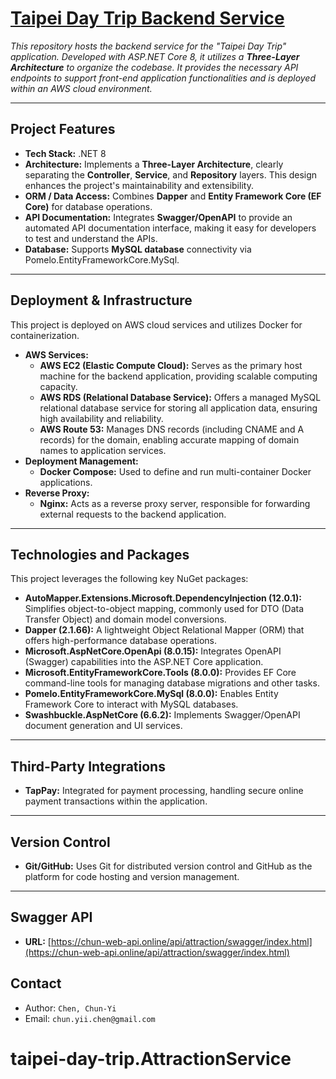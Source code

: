 # [Taipei Day Trip Backend Service](https://chun-web-api.online/api/attraction/swagger/index.html)

*This repository hosts the backend service for the "Taipei Day Trip" application. Developed with ASP.NET Core 8, it utilizes a **Three-Layer Architecture** to organize the codebase. It provides the necessary API endpoints to support front-end application functionalities and is deployed within an AWS cloud environment.*

---

## Project Features

* **Tech Stack:** .NET 8
* **Architecture:** Implements a **Three-Layer Architecture**, clearly separating the **Controller**, **Service**, and **Repository** layers. This design enhances the project's maintainability and extensibility.
* **ORM / Data Access:** Combines **Dapper** and **Entity Framework Core (EF Core)** for database operations.
* **API Documentation:** Integrates **Swagger/OpenAPI** to provide an automated API documentation interface, making it easy for developers to test and understand the APIs.
* **Database:** Supports **MySQL database** connectivity via Pomelo.EntityFrameworkCore.MySql.

---

## Deployment & Infrastructure

This project is deployed on AWS cloud services and utilizes Docker for containerization.

* **AWS Services:**
    * **AWS EC2 (Elastic Compute Cloud):** Serves as the primary host machine for the backend application, providing scalable computing capacity.
    * **AWS RDS (Relational Database Service):** Offers a managed MySQL relational database service for storing all application data, ensuring high availability and reliability.
    * **AWS Route 53:** Manages DNS records (including CNAME and A records) for the domain, enabling accurate mapping of domain names to application services.
* **Deployment Management:**
    * **Docker Compose:** Used to define and run multi-container Docker applications.
* **Reverse Proxy:**
    * **Nginx:** Acts as a reverse proxy server, responsible for forwarding external requests to the backend application.

---

## Technologies and Packages

This project leverages the following key NuGet packages:

* **AutoMapper.Extensions.Microsoft.DependencyInjection (12.0.1):** Simplifies object-to-object mapping, commonly used for DTO (Data Transfer Object) and domain model conversions.
* **Dapper (2.1.66):** A lightweight Object Relational Mapper (ORM) that offers high-performance database operations.
* **Microsoft.AspNetCore.OpenApi (8.0.15):** Integrates OpenAPI (Swagger) capabilities into the ASP.NET Core application.
* **Microsoft.EntityFrameworkCore.Tools (8.0.0):** Provides EF Core command-line tools for managing database migrations and other tasks.
* **Pomelo.EntityFrameworkCore.MySql (8.0.0):** Enables Entity Framework Core to interact with MySQL databases.
* **Swashbuckle.AspNetCore (6.6.2):** Implements Swagger/OpenAPI document generation and UI services.

---

## Third-Party Integrations

* **TapPay:** Integrated for payment processing, handling secure online payment transactions within the application.

---

## Version Control

* **Git/GitHub:** Uses Git for distributed version control and GitHub as the platform for code hosting and version management.

---

## Swagger API
* **URL:** [https://chun-web-api.online/api/attraction/swagger/index.html](https://chun-web-api.online/api/attraction/swagger/index.html)

## Contact
- Author: `Chen, Chun-Yi`
- Email: `chun.yii.chen@gmail.com`
# taipei-day-trip.AttractionService
